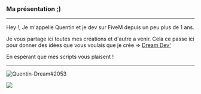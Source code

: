 ### Ma présentation ;)

----

 Hey !, Je m'appelle Quentin et je dev sur FiveM depuis un peu plus de 1 ans.

Je vous partage ici toutes mes créations et d'autre a venir. Cela ce passe ici pour donner des idées que vous voulais que je crée => [Dream Dev'](https://discord.gg/47TbZDCeun)

En espérant que mes scripts vous plaisent !

-----------------------------------

![Quentin-Dream#2053](https://cdn.discordapp.com/attachments/783765183146360852/953237425323393034/sasassasas_3.png)

<a href="https://discord.gg/47TbZDCeun"><img src="https://discord.com/api/guilds/952264291757740033/widget.png?style=banner2"></a>
